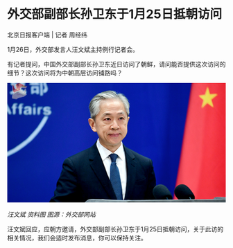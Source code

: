 # 外交部副部长孙卫东于1月25日抵朝访问

北京日报客户端 | 记者 周经纬

1月26日，外交部发言人汪文斌主持例行记者会。

有记者提问，中国外交部副部长孙卫东近日访问了朝鲜，请问能否提供这次访问的细节？这次访问将为中朝高层访问铺路吗？

![de9e93961a2ab12258752d0c8f1af2cb.jpg](https://raw.githubusercontent.com/qqhsx/qqnews_image/main/2024/01/26/外交部副部长孙卫东于1月25日抵朝访问/de9e93961a2ab12258752d0c8f1af2cb.jpg)

 _汪文斌 资料图 图源：外交部网站_

汪文斌回应，应朝方邀请，外交部副部长孙卫东于1月25日抵朝访问，关于此访的相关情况，我们会适时发布消息，你可以保持关注。


